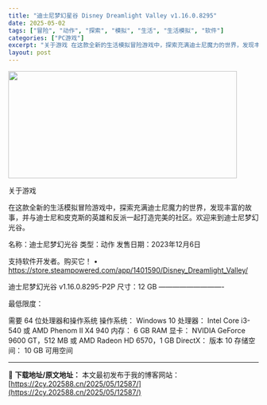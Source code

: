 ```yaml
---
title: "迪士尼梦幻星谷 Disney Dreamlight Valley v1.16.0.8295"
date: 2025-05-02
tags: ["冒险", "动作", "探索", "模拟", "生活", "生活模拟", "软件"]
categories: ["PC游戏"]
excerpt: "关于游戏 在这款全新的生活模拟冒险游戏中，探索充满迪士尼魔力的世界，发现丰富的故事，并与迪士尼和皮克斯的英雄和反派一起打造完美的社区。欢迎来到迪士尼梦幻光谷。 名称：迪士尼梦幻光谷 类型：动作 发售日期：2023年12月6日 支持软件开发者。购买它！ • https://store.steampow&hellip;"
layout: post
---
```


<img class="aligncenter size-full wp-image-12572" src="https://2cy.202588.cn/wp-content/uploads/2025/05/2025050213541671.webp" alt="" width="460" height="215" />

关于游戏

在这款全新的生活模拟冒险游戏中，探索充满迪士尼魔力的世界，发现丰富的故事，并与迪士尼和皮克斯的英雄和反派一起打造完美的社区。欢迎来到迪士尼梦幻光谷。

名称：迪士尼梦幻光谷
类型：动作
发售日期：2023年12月6日

支持软件开发者。购买它！
• https://store.steampowered.com/app/1401590/Disney_Dreamlight_Valley/

迪士尼梦幻光谷 v1.16.0.8295-P2P
尺寸：12 GB
—————————-

最低限度：

需要 64 位处理器和操作系统
操作系统： Windows 10
处理器： Intel Core i3-540 或 AMD Phenom II X4 940
内存： 6 GB RAM
显卡： NVIDIA GeForce 9600 GT，512 MB 或 AMD Radeon HD 6570，1 GB
DirectX： 版本 10
存储空间： 10 GB 可用空间

---
📖 **下载地址/原文地址：** 本文最初发布于我的博客网站：[https://2cy.202588.cn/2025/05/12587/](https://2cy.202588.cn/2025/05/12587/)
